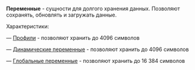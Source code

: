 **Переменные** - сущности для долгого хранения данных. Позволяют сохранять, обновлять и загружать данные.

Характеристики:
 
—  [Профили](/docs-test/admin/profile-about) - позволяют хранить до 4096 символов

—  [Динамические переменные](/docs-test/reactions/dynamicvariable) - позволяют хранить до 4096 символов

—  [Глобальные переменные](/docs-test/admin/globalvariables-about) - позволяют хранить до 16 384 символов




